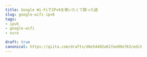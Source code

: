```yaml
---
title: Google Wi-FiでIPv6を使いたくて闘った話
slug: google-wifi-ipv6
tags:
- ipv6
- google-wifi
- nuro

draft: true
canonical: https://qiita.com/drafts/d6e54492a61fee09e763/edit
---
```

